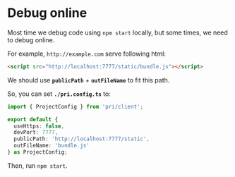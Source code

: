 # Debug online

Most time we debug code using `npm start` locally, but some times, we need to debug online.

For example, `http://example.com` serve following html:

```html
<script src="http://localhost:7777/static/bundle.js"></script>
```

We should use **`publicPath`** + **`outFileName`** to fit this path.

So, you can set **`./pri.config.ts`** to:

```typescript
import { ProjectConfig } from 'pri/client';

export default {
  useHttps: false,
  devPort: 7777,
  publicPath: 'http://localhost:7777/static',
  outFileName: 'bundle.js'
} as ProjectConfig;
```

Then, run `npm start`.
